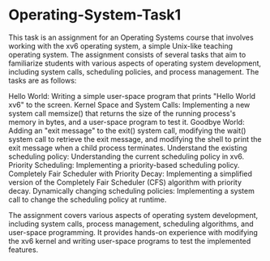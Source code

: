 # Operating-System-Task1
This task is an assignment for an Operating Systems course that involves working with the xv6 operating system, a simple Unix-like teaching operating system. The assignment consists of several tasks that aim to familiarize students with various aspects of operating system development, including system calls, scheduling policies, and process management.
The tasks are as follows:

Hello World: Writing a simple user-space program that prints "Hello World xv6" to the screen.
Kernel Space and System Calls: Implementing a new system call memsize() that returns the size of the running process's memory in bytes, and a user-space program to test it.
Goodbye World: Adding an "exit message" to the exit() system call, modifying the wait() system call to retrieve the exit message, and modifying the shell to print the exit message when a child process terminates.
Understand the existing scheduling policy: Understanding the current scheduling policy in xv6.
Priority Scheduling: Implementing a priority-based scheduling policy.
Completely Fair Scheduler with Priority Decay: Implementing a simplified version of the Completely Fair Scheduler (CFS) algorithm with priority decay.
Dynamically changing scheduling policies: Implementing a system call to change the scheduling policy at runtime.

The assignment covers various aspects of operating system development, including system calls, process management, scheduling algorithms, and user-space programming. It provides hands-on experience with modifying the xv6 kernel and writing user-space programs to test the implemented features.
